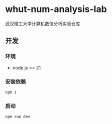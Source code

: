 # whut-num-analysis-lab

武汉理工大学计算机数值分析实验仓库


## 开发
### 环境
- node.js >= 21

### 安装依赖
```bash
npm i
```

### 启动
```bash
npm run dev
```

